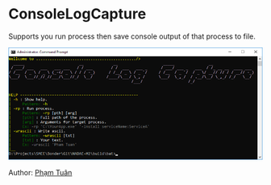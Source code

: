 # ConsoleLogCapture
Supports you run process then save console output of that process to file.

![ConsoleLogCapture Logo](/Doc/ConsoleLogCapture.png)

Author: [Phạm Tuân](http://phamtuantech.com/)

